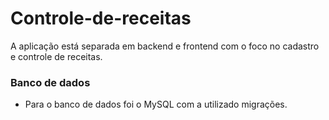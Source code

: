 # Controle-de-receitas
A aplicação está separada em backend e frontend com o foco no cadastro e controle de receitas.

### Banco de dados
- Para o banco de dados foi o MySQL com a utilizado migrações.

